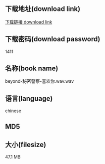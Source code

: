 ## 下载地址(download link)
[下载链接 download link](https://voluble-croquembouche-d321dc.netlify.app/?s=beyond-%E7%A7%98%E5%AF%86%E8%AD%A6%E5%AF%9F-%E5%96%9C%E6%AC%A2%E4%BD%A0.wav)

## 下载密码(download password)
1411

## 名称(book name)
beyond-秘密警察-喜欢你.wav.wav

## 语言(language)
chinese

## MD5


## 大小(filesize)
47.1 MB
